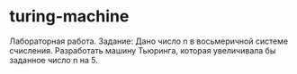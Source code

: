 # turing-machine
Лабораторная работа.
Задание: 
  Дано число n в восьмеричной системе счисления. Разработать машину Тьюринга, которая увеличивала бы заданное число n на 5.
